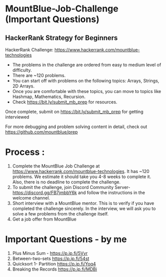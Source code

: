 # MountBlue-Job-Challenge (Important Questions)
## HackerRank Strategy for Beginners

HackerRank Challenge: https://www.hackerrank.com/mountblue-technologies

* The problems in the challenge are ordered from easy to medium level of difficulty. 
* There are ~120 problems.
* You can start off with problems on the following topics: Arrays, Strings, 2D Arrays.
* Once you are comfortable with these topics, you can move to topics like Hashmap, Mathematics, Recursion. 
* Check https://bit.ly/submit_mb_prep for resources.

Once complete, submit on https://bit.ly/submit_mb_prep for getting interviewed

For more debugging and problem solving content in detail, check out https://github.com/mountblue/prep

# Process :
1. Complete the MountBlue Job Challenge at https://www.hackerrank.com/mountblue-technologies. It has ~120 problems. We estimate it should take you 4-8 weeks to complete it. Also, there is no deadline to complete the challenge.
2. To submit the challenge, join Discord Community Server- https://discord.gg/FB7jmbbY6k and follow the instructions in the welcome channel.
3. Short interview with a MountBlue mentor. This is to verify if you have completed the challenge sincerely. In the interview, we will ask you to solve a few problems from the challenge itself.
4. Get a job offer from MountBlue

# Important Questions - by me

1. Plus Minus Sum - https://p.ip.fi/5Vvr
2. Between-two-sets https://p.ip.fi/54st
3. Quicksort 1- Partition https://p.ip.fi/Yoq4
4. Breaking the Records  https://p.ip.fi/MDBi
